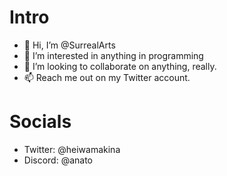 # Intro
- 👋 Hi, I’m @SurrealArts
- 👀 I’m interested in anything in programming
- 💞️ I’m looking to collaborate on anything, really.
- 📫 Reach me out on my Twitter account.

# Socials
- Twitter: @heiwamakina
- Discord: @anato
<!---
SurrealArts/SurrealArts is a ✨ special ✨ repository because its `README.md` (this file) appears on your GitHub profile.
You can click the Preview link to take a look at your changes.
--->
